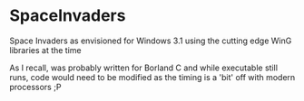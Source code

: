 # SpaceInvaders
Space Invaders as envisioned for Windows 3.1 using the cutting edge WinG libraries at the time

As I recall, was probably written for Borland C and while executable still runs, code would need to be modified as the timing is a 'bit' off with modern processors ;P
